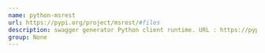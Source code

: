 ```yaml
---
name: python-msrest
url: https://pypi.org/project/msrest/#files
description: swagger generator Python client runtime. URL : https://pypi.org/project/msrest/#files Groups : None
group: None
---
```

